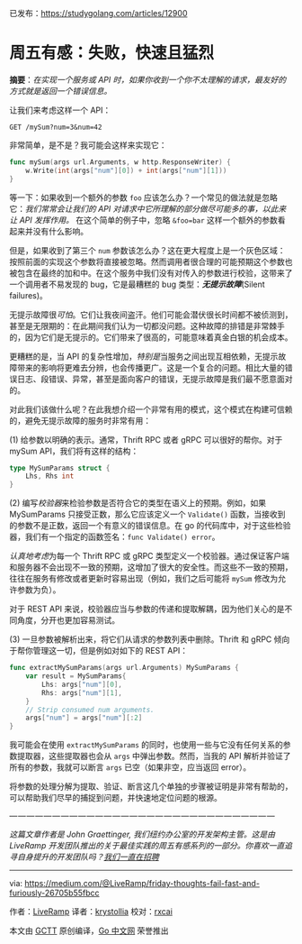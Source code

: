 已发布：https://studygolang.com/articles/12900

# 周五有感：失败，快速且猛烈

**摘要**：*在实现一个服务或 API 时，如果你收到一个你不太理解的请求，最友好的方式就是返回一个错误信息。*

让我们来考虑这样一个 API：

`GET /mySum?num=3&num=42`

非常简单，是不是？我可能会这样来实现它：

```go
func mySum(args url.Arguments, w http.ResponseWriter) {
	w.Write(int(args["num"][0]) + int(args["num"][1]))
}
```

等一下：如果收到一个额外的参数 `foo` 应该怎么办？一个常见的做法就是忽略它：*我们常常会让我们的 API 对请求中它所理解的部分做尽可能多的事，以此来让 API 发挥作用。* 在这个简单的例子中，忽略 `&foo=bar` 这样一个额外的参数看起来并没有什么影响。

但是，如果收到了第三个 `num` 参数该怎么办？这在更大程度上是一个灰色区域：按照前面的实现这个参数将直接被忽略。然而调用者很合理的可能预期这个参数也被包含在最终的加和中。在这个服务中我们没有对传入的参数进行校验，这带来了一个调用者不易发现的 bug，它是最糟糕的 bug 类型：***无提示故障***(Silent failures)。

无提示故障很*可怕*。它们让我夜间盗汗。他们可能会潜伏很长时间都不被侦测到，甚至是无限期的：在此期间我们认为一切都没问题。这种故障的排错是非常棘手的，因为它们是无提示的。它们带来了很高的，可能意味着真金白银的机会成本。

更糟糕的是，当 API 的复杂性增加，*特别是*当服务之间出现互相依赖，无提示故障带来的影响将更难去分辨，也会传播更广。这是一个复合的问题。相比大量的错误日志、段错误、异常，甚至是面向客户的错误，无提示故障是我们最不愿意面对的。

对此我们该做什么呢？在此我想介绍一个非常有用的模式，这个模式在构建可信赖的，避免无提示故障的服务时非常有用：

(1) 给参数以明确的表示。通常，Thrift RPC 或者 gRPC 可以很好的帮你。对于 mySum API，我们将有这样的结构：

```go
type MySumParams struct {
	Lhs, Rhs int
}
```

(2) 编写*校验器*来检验参数是否符合它的类型在语义上的预期。例如，如果 MySumParams 只接受正数，那么它应该定义一个 `Validate()` 函数，当接收到的参数不是正数，返回一个有意义的错误信息。在 go 的代码库中，对于这些检验器，我们有一个指定的函数签名：`func Validate() error`。

*认真地考虑*为每一个 Thrift RPC 或 gRPC 类型定义一个校验器。通过保证客户端和服务器不会出现不一致的预期，这增加了很大的安全性。而这些不一致的预期，往往在服务有修改或者更新时容易出现（例如，我们之后可能将 `mySum` 修改为允许参数为负）。

对于 REST API 来说，校验器应当与参数的传递和提取解耦，因为他们关心的是不同角度，分开也更加容易测试。

(3) 一旦参数被解析出来，将它们从请求的参数列表中删除。Thrift 和 gRPC 倾向于帮你管理这一切，但是例如对如下的 REST API：

```go
func extractMySumParams(args url.Arguments) MySumParams {
	var result = MySumParams{
		Lhs: args["num"][0],
		Rhs: args["num"][1],
	}
	// Strip consumed num arguments.
	args["num"] = args["num"][:2]
}
```

我可能会在使用 `extractMySumParams` 的同时，也使用一些与它没有任何关系的参数提取器，这些提取器也会从 `args` 中弹出参数。然而，当我的 API 解析并验证了所有的参数，我就可以断言 `args` 已空（如果非空，应当返回 error）。

将参数的处理分解为提取、验证、断言这几个单独的步骤被证明是非常有帮助的，可以帮助我们尽早的捕捉到问题，并快速地定位问题的根源。

— — — — — — — — — — — — — — — — — — — — — — — — — — — — — — —

*这篇文章作者是 John Graettinger, 我们纽约办公室的开发架构主管。这是由 LiveRamp 开发团队推出的关于最佳实践的周五有感系列的一部分。你喜欢一直追寻自身提升的开发团队吗？[我们一直在招聘](https://liveramp.com/careers/engineers/)*

----------------

via: https://medium.com/@LiveRamp/friday-thoughts-fail-fast-and-furiously-26705b55fbcc

作者：[LiveRamp](https://medium.com/@LiveRamp)
译者：[krystollia](https://github.com/krystollia)
校对：[rxcai](https://github.com/rxcai)

本文由 [GCTT](https://github.com/studygolang/GCTT) 原创编译，[Go 中文网](https://studygolang.com/) 荣誉推出
